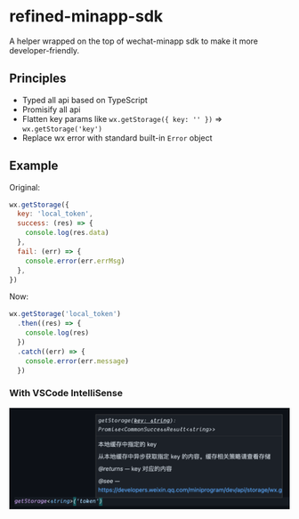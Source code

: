 # refined-minapp-sdk

A helper wrapped on the top of wechat-minapp sdk to make it more developer-friendly.

## Principles

- Typed all api based on TypeScript
- Promisify all api
- Flatten key params like `wx.getStorage({ key: '' })` => `wx.getStorage('key')`
- Replace wx error with standard built-in `Error` object

## Example

Original:

```js
wx.getStorage({
  key: 'local_token',
  success: (res) => {
    console.log(res.data)
  },
  fail: (err) => {
    console.error(err.errMsg)
  },
})
```

Now:

```js
wx.getStorage('local_token')
  .then((res) => {
    console.log(res)
  })
  .catch((err) => {
    console.error(err.message)
  })
```

### With VSCode IntelliSense

![](./static/intellisense.png)
